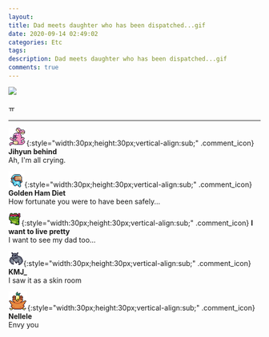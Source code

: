 ```yaml
---
layout: 
title: Dad meets daughter who has been dispatched...gif
date: 2020-09-14 02:49:02
categories: Etc
tags: 
description: Dad meets daughter who has been dispatched...gif
comments: true
---
```


![](https://blog.kakaocdn.net/dn/bRx9K2/btqIGl7ZiA6/StTWkiuly2CDpLfkEX6AnK/img.gif)

ㅠ

* * *

![comment](/assets/character/bunny.png){:style="width:30px;height:30px;vertical-align:sub;" .comment_icon} **Jihyun behind**  
Ah, I'm all crying.   
  
![comment](/assets/character/goggle.png){:style="width:30px;height:30px;vertical-align:sub;" .comment_icon} **Golden Ham Diet**  
How fortunate you were to have been safely...   
  
![comment](/assets/character/frog.png){:style="width:30px;height:30px;vertical-align:sub;" .comment_icon} **I want to live pretty**  
I want to see my dad too...   
  
![comment](/assets/character/bat.png){:style="width:30px;height:30px;vertical-align:sub;" .comment_icon} **KMJ_**  
I saw it as a skin room   
  
![comment](/assets/character/bird.png){:style="width:30px;height:30px;vertical-align:sub;" .comment_icon} **Nellele**  
Envy you   
  

